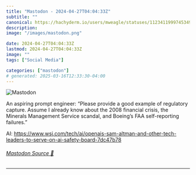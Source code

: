 ```yaml
---
title: "Mastodon - 2024-04-27T04:04:33Z"
subtitle: ""
canonical: https://hachyderm.io/users/mweagle/statuses/112341199974534941
description:
image: "/images/mastodon.png"

date: 2024-04-27T04:04:33Z
lastmod: 2024-04-27T04:04:33Z
image: ""
tags: ["Social Media"]

categories: ["mastodon"]
# generated: 2025-03-16T12:33:30-04:00
---
```

![Mastodon](/images/mastodon.png)

<p>An aspiring prompt engineer: “Please provide a good example of regulatory capture. Assume I already know about the 2008 financial crisis, the Minerals Management Service scandal, and Boeing’s FAA self-reporting failures.”</p><p>AI: <a href="https://www.wsj.com/tech/ai/openais-sam-altman-and-other-tech-leaders-to-serve-on-ai-safety-board-7dc47b78" target="_blank" rel="nofollow noopener noreferrer" translate="no"><span class="invisible">https://www.</span><span class="ellipsis">wsj.com/tech/ai/openais-sam-al</span><span class="invisible">tman-and-other-tech-leaders-to-serve-on-ai-safety-board-7dc47b78</span></a></p>


###### [Mastodon Source 🐘](https://hachyderm.io/@mweagle/112341199974534941)

___
